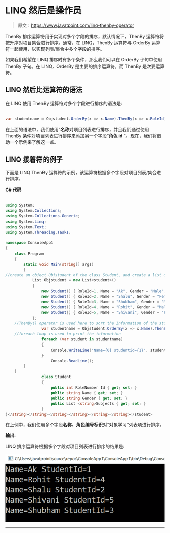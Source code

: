 # LINQ 然后是操作员

> 原文：<https://www.javatpoint.com/linq-thenby-operator>

ThenBy 排序运算符用于实现对多个字段的排序，默认情况下，ThenBy 运算符将按升序对项目集合进行排序。通常，在 LINQ，ThenBy 运算符与 OrderBy 运算符一起使用，以实现列表/集合中多个字段的排序。

如果我们希望在 LINQ 排序时有多个条件，那么我们可以在 OrderBy 子句中使用 ThenBy 子句。在 LINQ，OrderBy 是主要的排序运算符，而 ThenBy 是次要运算符。

## LINQ 然后比运算符的语法

在 LINQ 使用 ThenBy 运算符对多个字段进行排序的语法是:

```cs

var studentname = Objstudent.OrderBy(x => x.Name).ThenBy(x => x.RoleId);

```

在上面的语法中，我们使用“**名称**对项目列表进行排序，并且我们通过使用 ThenBy 条件对项目列表进行排序来添加另一个字段“**角色 id** ”。现在，我们将借助一个示例来了解这一点。

## LINQ 接着符的例子

下面是 LINQ ThenBy 运算符的示例，该运算符根据多个字段对项目列表/集合进行排序。

**C# 代码**

```cs

using System;
using System.Collections;
using System.Collections.Generic;
using System.Linq;
using System.Text;
using System.Threading.Tasks;

namespace ConsoleApp1
{
    class Program
    {
        static void Main(string[] args)
        {
//create an object Objstudent of the class Student, and create a list of the information of the student
            List Objstudent = new List<student>()
            {
                new Student() { RoleId=1, Name = "Ak", Gender = "Male", Subjects = new List <string>{ "Mathematics", "Physics" } },
                new Student() { RoleId=2, Name = "Shalu", Gender = "Female", Subjects = new List <string>{ "Computers", "Botany" } },
                new Student() { RoleId=3, Name = "Shubham", Gender = "Male", Subjects = new List <string>{ "Economics", "Operating System", "Java" } },
                new Student() { RoleId=4, Name = "Rohit", Gender = "Male", Subjects = new List <string>{ "Accounting", "Social Studies", "Chemistry" } },
                new Student() { RoleId=5, Name = "Shivani", Gender = "FeMale", Subjects = new List <string>{ "English", "Charterd" } }
            };
    //ThenBy() operator is used here to sort the Information of the student in ascending form on the behalf of the RollNumber
                var studentname = Objstudent.OrderBy(x => x.Name).ThenBy(x => x.RoleNumber Id);
    //foreach loop is used to print the information
                foreach (var student in studentname)
                {
                    Console.WriteLine("Name={0} studentid={1}", student.Name, student.Roleid);
                }
                    Console.ReadLine();
        }
    }
                class Student
                {
                    public int RoleNumber Id { get; set; }
                    public string Name { get; set; }
                    public string Gender { get; set; }
                    public List <string>Subjects { get; set; }
                }
}</string></string></string></string></string></string></student> 
```

在上例中，我们使用多个字段**名称、角色编号标识**对“对象学习”列表项进行排序。

**输出:**

LINQ 排序运算符根据多个字段对项目列表进行排序的结果是:

![LINQ ThenBy Operator](img/fadecda1bb858572d6691580b87ed0a6.png)

* * *